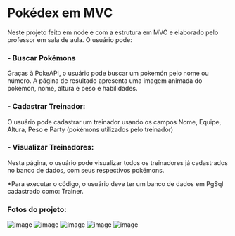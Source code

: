 # Pokédex em MVC
Neste projeto feito em node e com a estrutura em MVC e elaborado pelo professor em sala de aula. O usuário pode:
### - Buscar Pokémons
Graças à PokeAPI, o usuário pode buscar um pokemón pelo nome ou número. A página de resultado apresenta uma imagem animada do pokémon, nome, altura e peso e habilidades.
### - Cadastrar Treinador:
O usuário pode cadastrar um treinador usando os campos Nome, Equipe, Altura, Peso e Party (pokémons utilizados pelo treinador)
### - Visualizar Treinadores:
Nesta página, o usuário pode visualizar todos os treinadores já cadastrados no banco de dados, com seus respectivos pokémons.


*Para executar o código, o usuário deve ter um banco de dados em PgSql cadastrado como: Trainer.

### Fotos do projeto:
![image](https://github.com/user-attachments/assets/dd4f2b76-8c97-453c-adc5-79bc357540f7)
![image](https://github.com/user-attachments/assets/feba3289-d9ca-4b68-a4d1-6695628dc1ce)
![image](https://github.com/user-attachments/assets/9b6dbe51-3f64-490e-88c5-a75f35d73fd2)
![image](https://github.com/user-attachments/assets/968a792a-78b0-472f-a6c9-477d00b2d8fd)
![image](https://github.com/user-attachments/assets/da239f79-fd50-4632-b8b3-83d9292d3686)


